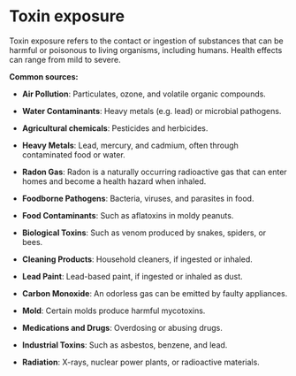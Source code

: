 # Toxin exposure

Toxin exposure refers to the contact or ingestion of substances that can be harmful or poisonous to living organisms, including humans. Health effects can range from mild to severe.

**Common sources:**

* **Air Pollution**: Particulates, ozone, and volatile organic compounds.

* **Water Contaminants**: Heavy metals (e.g. lead) or microbial pathogens.

* **Agricultural chemicals**: Pesticides and herbicides.

* **Heavy Metals**: Lead, mercury, and cadmium, often through contaminated food or water.

* **Radon Gas**: Radon is a naturally occurring radioactive gas that can enter homes and become a health hazard when inhaled.

* **Foodborne Pathogens**: Bacteria, viruses, and parasites in food.

* **Food Contaminants**: Such as aflatoxins in moldy peanuts.

* **Biological Toxins**: Such as venom produced by snakes, spiders, or bees.

* **Cleaning Products**: Household cleaners, if ingested or inhaled.

* **Lead Paint**: Lead-based paint, if ingested or inhaled as dust.

* **Carbon Monoxide**: An odorless gas can be emitted by faulty appliances.

* **Mold**: Certain molds produce harmful mycotoxins.

* **Medications and Drugs**: Overdosing or abusing drugs.

* **Industrial Toxins**: Such as asbestos, benzene, and lead.

* **Radiation**: X-rays, nuclear power plants, or radioactive materials.